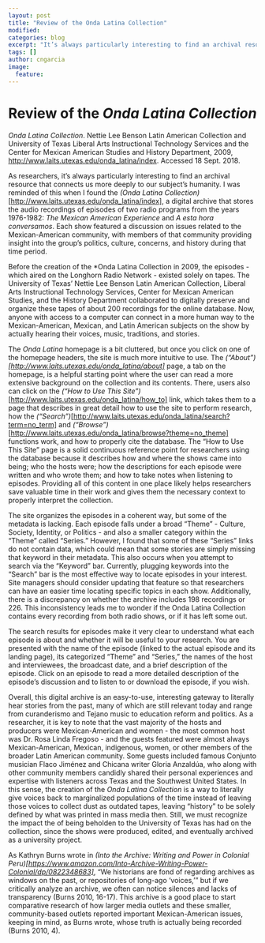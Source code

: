 ```yaml
---
layout: post
title: "Review of the Onda Latina Collection"
modified:
categories: blog
excerpt: "It’s always particularly interesting to find an archival resource that connects us more deeply to our subject’s humanity" 
tags: []
author: cngarcia
image:
  feature:
---
```


# Review of the *Onda Latina Collection*

*Onda Latina Collection*. Nettie Lee Benson Latin American Collection and University of Texas Liberal Arts Instructional Technology Services and the Center for Mexican American Studies and History Department, 2009, http://www.laits.utexas.edu/onda_latina/index. Accessed 18 Sept. 2018. 

As researchers, it’s always particularly interesting to find an archival resource that connects us more deeply to our subject’s humanity. I was reminded of this when I found the *(Onda Latina Collection)*[http://www.laits.utexas.edu/onda_latina/index], a digital archive that stores the audio recordings of episodes of two radio programs from the years 1976-1982: *The Mexican American Experience* and *A esta hora conversamos*. Each show featured a discussion on issues related to the Mexican-American community, with members of that community providing insight into the group’s politics, culture, concerns, and history during that time period.

Before the creation of the *Onda Latina Collection in 2009, the episodes - which aired on the Longhorn Radio Network - existed solely on tapes. The University of Texas’ Nettie Lee Benson Latin American Collection, Liberal Arts Instructional Technology Services, Center for Mexican American Studies, and the History Department collaborated to digitally preserve and organize these tapes of about 200 recordings for the online database. Now, anyone with access to a computer can connect in a more human way to the Mexican-American, Mexican, and Latin American subjects on the show by actually hearing their voices, music, traditions, and stories.

The *Onda Latina* homepage is a bit cluttered, but once you click on one of the homepage headers, the site is much more intuitive to use. The *(“About”)[http://www.laits.utexas.edu/onda_latina/about]* page, a tab on the homepage, is a helpful starting point where the user can read a more extensive background on the collection and its contents. There, users also can click on the *(“How to Use This Site”)*[http://www.laits.utexas.edu/onda_latina/how_to] link, which takes them to a page that describes in great detail how to use the site to perform research, how the *(“Search”)*[http://www.laits.utexas.edu/onda_latina/search?term=no_term] and *(“Browse”)*[http://www.laits.utexas.edu/onda_latina/browse?theme=no_theme] functions work, and how to properly cite the database. The “How to Use This Site” page is a solid continuous reference point for researchers using the database because it describes how and where the shows came into being; who the hosts were; how the descriptions for each episode were written and who wrote them; and how to take notes when listening to episodes. Providing all of this content in one place likely helps researchers save valuable time in their work and gives them the necessary context to properly interpret the collection.

The site organizes the episodes in a coherent way, but some of the metadata is lacking. Each episode falls under a broad “Theme” - Culture, Society, Identity, or Politics - and also a smaller category within the “Theme” called “Series.” However, I found that some of these “Series” links do not contain data, which could mean that some stories are simply missing that keyword in their metadata. This also occurs when you attempt to search via the “Keyword” bar. Currently, plugging keywords into the “Search” bar is the most effective way to locate episodes in your interest. Site managers should consider updating that feature so that researchers can have an easier time locating specific topics in each show. Additionally, there is a discrepancy on whether the archive includes 198 recordings or 226. This inconsistency leads me to wonder if the Onda Latina Collection contains every recording from both radio shows, or if it has left some out.

The search results for episodes make it very clear to understand what each episode is about and whether it will be useful to your research. You are presented with the name of the episode (linked to the actual episode and its landing page), its categorized “Theme” and “Series,” the names of the host and interviewees, the broadcast date, and a brief description of the episode. Click on an episode to read a more detailed description of the episode’s discussion and to listen to or download the episode, if you wish.

Overall, this digital archive is an easy-to-use, interesting gateway to literally hear stories from the past, many of which are still relevant today and range from curanderismo and Tejano music to education reform and politics. As a researcher, it is key to note that the vast majority of the hosts and producers were Mexican-American and women - the most common host was Dr. Rosa Linda Fregoso - and the guests featured were almost always Mexican-American, Mexican, indigenous, women, or other members of the broader Latin American community. Some guests included famous Conjunto musician Flaco Jiménez and Chicana writer Gloria Anzaldúa, who along with other community members candidly shared their personal experiences and expertise with listeners across Texas and the Southwest United States. In this sense, the creation of the *Onda Latina Collection* is a way to literally give voices back to marginalized populations of the time instead of leaving those voices to collect dust as outdated tapes, leaving “history” to be solely defined by what was printed in mass media then. Still, we must recognize the impact the of being beholden to the University of Texas has had on the collection, since the shows were produced, edited, and eventually archived as a university project.

As Kathryn Burns wrote in *(Into the Archive: Writing and Power in Colonial Peru)[https://www.amazon.com/Into-Archive-Writing-Power-Colonial/dp/0822348683]*, “We historians are fond of regarding archives as windows on the past, or repositories of long-ago ‘voices,’” but if we critically analyze an archive, we often can notice silences and lacks of transparency (Burns 2010, 16-17). This archive is a good place to start comparative research of how larger media outlets and these smaller, community-based outlets reported important Mexican-American issues, keeping in mind, as Burns wrote, whose truth is actually being recorded (Burns 2010, 4).
